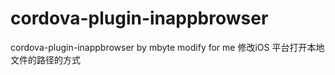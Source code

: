 cordova-plugin-inappbrowser
===========================

cordova-plugin-inappbrowser  by  mbyte  modify for me 修改iOS 平台打开本地文件的路径的方式
